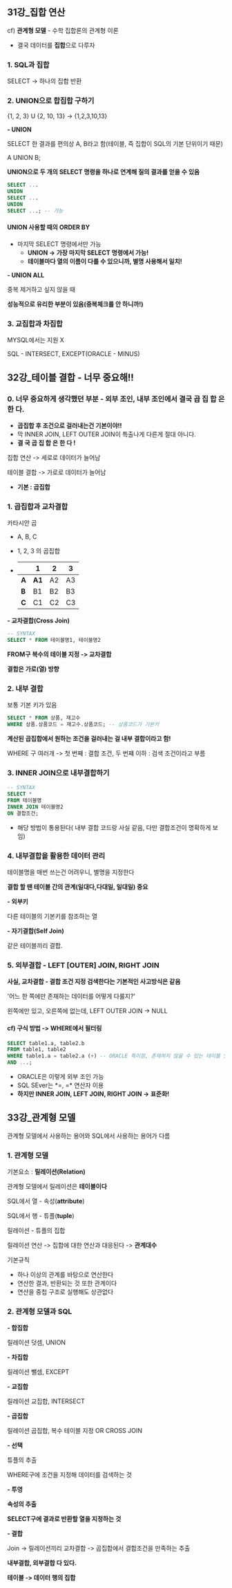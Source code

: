 ## 31강_집합 연산

cf) **관계형 모델** - 수학 집합론의 관계형 이론

-  결국 데이터를 **집합**으로 다루자



### 1.  SQL과 집합

SELECT -> 하나의 집합 반환

### 2. UNION으로 합집합 구하기

{1, 2, 3} U {2, 10, 13} -> {1,2,3,10,13}

**\- UNION**

SELECT 한 결과를 편의상 A, B라고 함(테이블, 즉 집합이 SQL의 기본 단위이기 때문)

A UNION B;

**UNION으로 두 개의 SELECT 명령을 하나로 연계해 질의 결과를 얻을 수 있음**

``` sql
SELECT ...
UNION
SELECT ...
UNION
SELECT ...; -- 가능
```



#### UNION 사용할 때의 ORDER BY

- 마지막 SELECT 명령에서만 가능
  - **UNION -> 가장 마지막 SELECT 명령에서 가능!**
  - **테이블마다 열의 이름이 다를 수 있으니까, 별명 사용해서 일치!**



**\- UNION ALL** 

중복 제거하고 싶지 않을 때 

**성능적으로 유리한 부분이 있음(중복체크를 안 하니까!)**



### 3. 교집합과 차집합

MYSQL에서는 지원 X

SQL - INTERSECT, EXCEPT(ORACLE - MINUS) 



## 32강_테이블 결합 - 너무 중요해!!

### 0. 너무 중요하게 생각했던 부분 - 외부 조인, 내부 조인에서 결국 곱 집 합 은 한 다.

- **곱집합 후 조건으로 걸러내는건 기본이야!!**
- 막 INNER JOIN, LEFT OUTER JOIN이 특출나게 다른게 절대 아니다.
- **결 국 곱 집 합 은 한 다 !**



집합 연산 -> 세로로 데이터가 늘어남

테이블 결합 -> 가로로 데이터가 늘어남

- **기본 : 곱집합**



### 1. 곱집합과 교차결합

카타시안 곱

- A, B, C

- 1, 2, 3 의 곱집합

- |       | **1**  | **2** | **3** |
  | ----- | ------ | ----- | ----- |
  | **A** | **A1** | A2    | A3    |
  | **B** | B1     | B2    | B3    |
  | **C** | C1     | C2    | C3    |

**\- 교차결합(Cross Join)**

``` sql
-- SYNTAX
SELECT * FROM 테이블명1, 테이블명2
```

**FROM구 복수의 테이블 지정 -> 교차결합**

**결합은 가로(열) 방향**



### 2. 내부 결합

보통 기본 키가 있음

``` sql
SELECT * FROM 상품, 재고수
WHERE 상품.상품코드 = 재고수.상품코드; -- 상품코드가 기본키
```

**계산된 곱집합에서 원하는 조건을 걸러내는 걸 내부 결합이라고 함!**

WHERE 구 여러개 -> 첫 번째 : 결합 조건, 두 번쨰 이하 : 검색 조건이라고 부름



### 3. INNER JOIN으로 내부결합하기

``` sql
-- SYNTAX
SELECT * 
FROM 테이블명 
INNER JOIN 테이블명2
ON 결합조건;
```

- 해당 방법이 통용된다( 내부 결합 코드랑 사실 같음, 다만 결합조건이 명확하게 보임)



### 4. 내부결합을 활용한 데이터 관리

테이블명을 매번 쓰는건 어려우니, 별명을 지정한다

**결합 할 땐 테이블 간의 관계(일대다,다대일, 일대일) 중요**

**\- 외부키**

다른 테이블의 기본키를 참조하는 열

**\- 자기결합(Self Join)**

같은 테이블끼리 결합.



### 5. 외부결합 - LEFT [OUTER] JOIN, RIGHT JOIN

**사실, 교차결합 - 결합 조건 지정 검색한다는 기본적인 사고방식은 같음**

'어느 한 쪽에만 존재하는 데이터를 어떻게 다룰지?'

왼쪽에만 있고, 오른쪽에 없는데, LEFT OUTER JOIN ->  NULL



#### cf) 구식 방법 -> WHERE에서 필터링

``` sql
SELECT table1.a, table2.b
FROM table1, table2
WHERE table1.a = table2.a (+) -- ORACLE 특이점, 존재하지 않을 수 있는 테이블 열 (+) 
AND ...;
```

- ORACLE은 이렇게 외부 조인 가능
- SQL SEver는 \*=, =* 연산자 이용
- **하지만 INNER JOIN, LEFT JOIN, RIGHT JOIN -> 표준화!**



## 33강_관계형 모델

관계형 모델에서 사용하는 용어와 SQL에서 사용하는 용어가 다름



### 1. 관계형 모델

기본요소 : **릴레이션(Relation)**

관계형 모델에서 릴레이션은 **테이블이다**



SQL에서 열 - 속성(**attribute**) 

SQL에서 행 - 튜플(**tuple**)



릴레이션 - 튜플의 집합

릴레이션 연산 -> 집합에 대한 연산과 대응된다 -> **관계대수**



기본규칙

- 하나 이상의 관계를 바탕으로 연산한다
- 연산한 결과, 반환되는 것 또한 관계이다
- 연산을 중첩 구조로 실행해도 상관없다



### 2. 관계형 모델과  SQL

**\- 합집합**

릴레이션 덧셈, UNION

**\- 차집합**

릴레이션 뺄셈, EXCEPT

**\- 교집합**

릴레이션 교집합, INTERSECT

**\- 곱집합**

릴레이션 곱집합, 복수 테이블 지정 OR CROSS JOIN

**\- 선택**

튜플의 추출

WHERE구에 조건을 지정해 데이터를 검색하는 것

**\- 투영**

**속성의 추출**

**SELECT구에 결과로 반환할 열을 지정하는 것**

**\- 결합**

Join -> 릴레이션끼리 교차결합 -> 곱집합에서 결합조건을 만족하는 추출

**내부결합, 외부결합 다 있다.**



**테이블 -> 데이터 행의 집합**